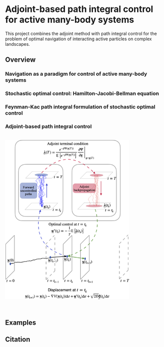 # Adjoint-based path integral control <br /> for active many-body systems
This project combines the adjoint method with path integral control for the problem of optimal navigation of interacting active particles on complex landscapes.

## Overview

### Navigation as a paradigm for control of active many-body systems

### Stochastic optimal control: Hamilton-Jacobi-Bellman equation

### Feynman-Kac path integral formulation of stochastic optimal control

### Adjoint-based path integral control

&nbsp;
&nbsp;
&nbsp;
&nbsp;
&nbsp;
&nbsp;
&nbsp;
&nbsp;
&nbsp;
&nbsp;
&nbsp;
&nbsp;
&nbsp;
&nbsp;
&nbsp;
<img src="./figures/fig2_adjoint.png" width="400" />

&nbsp;

## Examples

## Citation
